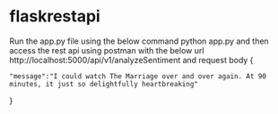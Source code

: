 # flaskrestapi
Run the app.py file using the below command
python app.py
and then access the rest api using postman with the below url
http://localhost:5000/api/v1/analyzeSentiment
and request body 
{
	
	"message":"I could watch The Marriage over and over again. At 90 minutes, it just so delightfully heartbreaking"
}
